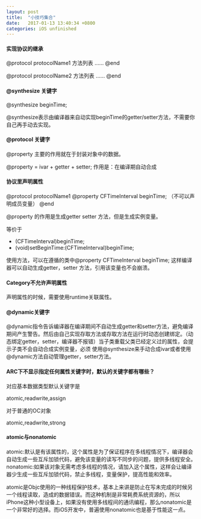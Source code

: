 ```yaml
---
layout: post
title:  "小技巧集合"
date:   2017-01-13 13:40:34 +0800
categories: iOS unfinished
---
```


#### 实现协议的继承

@protocol protocolName1 <NSObject>
方法列表
……
@end

@protocol protocolName2 <protocolName1>
方法列表
……
@end

#### @synthesize 关键字
@synthesize beginTime;

@synthesize表示由编译器来自动实现beginTime的getter/setter方法，不需要你自己再手动去实现。

#### @protocol 关键字
@property 主要的作用就在于封装对象中的数据。

@property = ivar + getter + setter;
作用是：在编译期自动合成

#### 协议里声明属性
@protocol protocolName1 <NSObject>
@property CFTimeInterval beginTime;
（不可以声明成员变量）
@end

@property 的作用是生成getter setter 方法，但是生成实例变量。

等价于

- (CFTimeInterval)beginTime;
- (void)setBeginTime:(CFTimeInterval)beginTime;

使用方法，可以在遵循的类中@property CFTimeInterval beginTime;
这样编译器可以自动生成getter，setter 方法，引用该变量也不会崩溃。


#### Category不允许声明属性

声明属性的时候，需要使用runtime关联属性。

#### @dynamic关键字

@dynamic指令告诉编译器在编译期间不自动生成getter和setter方法，避免编译期间产生警告。然后由自己实现存取方法或存取方法在运行时动态创建绑定。（动态绑定getter，setter，编译器不报错）当子类重载父类已经定义过的属性，会提示子类不会自动合成实例变量，必须 使用@synthesize来手动合成ivar或者使用@dynamic方法自动管理getter，setter方法。

#### ARC下不显示指定任何属性关键字时，默认的关键字都有哪些？

对应基本数据类型默认关键字是

atomic,readwrite,assign

对于普通的OC对象

atomic,readwrite,strong

#### atomic与nonatomic
atomic:默认是有该属性的，这个属性是为了保证程序在多线程情况下，编译器会自动生成一些互斥加锁代码，避免该变量的读写不同步的问题，提供多线程安全。
nonatomic:如果该对象无需考虑多线程的情况，请加入这个属性，这样会让编译器少生成一些互斥加锁代码，禁止多线程，变量保护，提高性能和效率。

atomic是Objc使用的一种线程保护技术，基本上来讲是防止在写未完成的时候另一个线程读取，造成的数据错误。而这种机制是非常耗费系统资源的，所以iPhone这种小型设备上，如果没有使用多线程间的通讯编程，那么nonatomic是一个非常好的选择。而iOS开发中，普遍使用nonatomic也是基于性能这一点。
